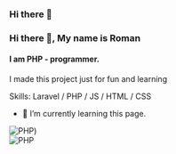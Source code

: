 ### Hi there 👋


### Hi there 👋, My name is Roman
#### I am PHP - programmer.
I made this project just for fun and learning

Skills: Laravel / PHP / JS / HTML / CSS

- 🌱 I’m currently learning this page. 


![PHP](https://img.shields.io/badge/php-%23777BB4.svg?style=for-the-badge&logo=php&logoColor=white))  
![PHP](https://img.shields.io/badge/php-%23777BB4.svg?style=for-the-badge&logo=php&logoColor=white)


